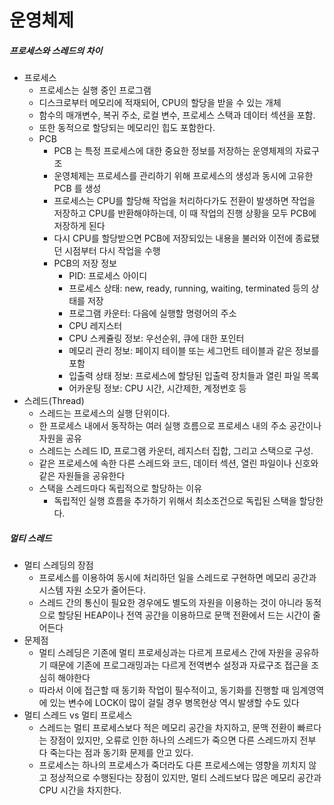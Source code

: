 # 운영체제

##### 프로세스와 스레드의 차이

- 프로세스
  - 프로세스는 실행 중인 프로그램
  - 디스크로부터 메모리에 적재되어, CPU의 할당을 받을 수 있는 개체
  - 함수의 매개변수, 복귀 주소, 로컬 변수, 프로세스 스택과 데이터 섹션을 포함.
  - 또한 동적으로 할당되는 메모리인 힙도 포함한다.
  - PCB
    - PCB 는 특정 프로세스에 대한 중요한 정보를 저장하는 운영체제의 자료구조
    - 운영체제는 프로세스를 관리하기 위해 프로세스의 생성과 동시에 고유한 PCB 를 생성
    - 프로세스는 CPU를 할당해 작업을 처리하다가도 전환이 발생하면 작업을 저장하고 CPU를 반환해야하는데, 이 때 작업의 진행 상황을 모두 PCB에 저장하게 된다
    - 다시 CPU를 할당받으면 PCB에 저장되있는 내용을 불러와 이전에 종료됐던 시점부터 다시 작업을 수행
    - PCB의 저장 정보
      - PID: 프로세스 아이디
      - 프로세스 상태: new, ready, running, waiting, terminated 등의 상태를 저장
      - 프로그램 카운터: 다음에 실행할 명령어의 주소
      - CPU 레지스터
      - CPU 스케쥴링 정보: 우선순위, 큐에 대한 포인터
      - 메모리 관리 정보: 페이지 테이블 또는 세그먼트 테이블과 같은 정보를 포함
      - 입출력 상태 정보: 프로세스에 할당된 입출력 장치들과 열린 파일 목록
      - 어카운팅 정보: CPU 시간, 시간제한, 계정번호 등
- 스레드(Thread)
  - 스레드는 프로세스의 실행 단위이다.
  - 한 프로세스 내에서 동작하는 여러 실행 흐름으로 프로세스 내의 주소 공간이나 자원을 공유
  - 스레드는 스레드 ID, 프로그램 카운터, 레지스터 집합, 그리고 스택으로 구성.
  - 같은 프로세스에 속한 다른 스레드와 코드, 데이터 섹션, 열린 파일이나 신호와 같은 자원들을 공유한다
  - 스택을 스레드마다 독립적으로 할당하는 이유
    - 독립적인 실행 흐름을 추가하기 위해서 최소조건으로 독립된 스택을 할당한다.

##### 멀티 스레드

- 멀티 스레딩의 장점
  - 프로세스를 이용하여 동시에 처리하던 일을 스레드로 구현하면 메모리 공간과 시스템 자원 소모가 줄어든다.
  - 스레드 간의 통신이 필요한 경우에도 별도의 자원을 이용하는 것이 아니라 동적으로 할당된 HEAP이나 전역 공간을 이용하므로 문맥 전환에서 드는 시간이 줄어든다
- 문제점
  - 멀티 스레딩은 기존에 멀티 프로세싱과는 다르게 프로세스 간에 자원을 공유하기 때문에 기존에 프로그래밍과는 다르게 전역변수 설정과 자료구조 접근을 조심히 해야한다
  - 따라서 이에 접근할 때 동기화 작업이 필수적이고, 동기화를 진행할 때 임계영역에 있는 변수에 LOCK이 많이 걸릴 경우 병목현상 역시 발생할 수도 있다
- 멀티 스레드 vs 멀티 프로세스
  - 스레드는 멀티 프로세스보다 적은 메모리 공간을 차지하고, 문맥 전환이 빠르다는 장점이 있지만, 오류로 인한 하나의 스레드가 죽으면 다른 스레드까지 전부 다 죽는다는 점과 동기화 문제를 안고 있다.
  - 프로세스는 하나의 프로세스가 죽더라도 다른 프로세스에는 영향을 끼치지 않고 정상적으로 수행된다는 장점이 있지만, 멀티 스레드보다 많은 메모리 공간과 CPU 시간을 차지한다.